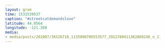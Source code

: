 ```yaml
---
layout: gram
time: 1531539537
caption: "#streetcatdemandslove"
latitude: 44.0564
longitude: -121.308
media:
- media/posts/201807/36526716_1135990796553577_2912780411362869248_n_17960661679040135.jpg
---
```

